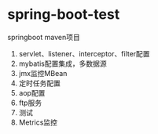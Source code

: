 # spring-boot-test

springboot maven项目

1. servlet、listener、interceptor、filter配置
2. mybatis配置集成，多数据源
3. jmx监控MBean
4. 定时任务配置
5. aop配置
6. ftp服务
7. 测试
8. Metrics监控
